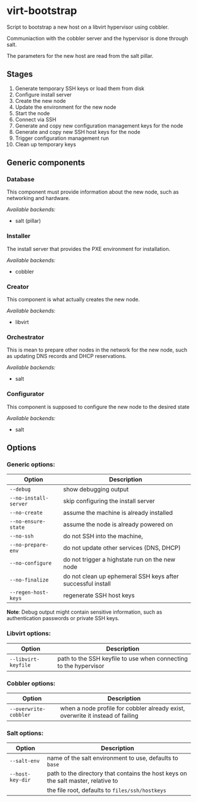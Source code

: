 # virt-bootstrap

Script to bootstrap a new host on a libvirt hypervisor using cobbler.

Communiaction with the cobbler server and the hypervisor is done through salt.

The parameters for the new host are read from the salt pillar.

## Stages

1. Generate temporary SSH keys or load them from disk
2. Configure install server
3. Create the new node
4. Update the environment for the new node
5. Start the node
6. Connect via SSH
7. Generate and copy new configuration management keys for the node
9. Generate and copy new SSH host keys for the node
10. Trigger configuration management run
11. Clean up temporary keys

## Generic components

### Database

This component must provide information about the new node, such as networking
and hardware.

*Available backends:*

- salt (pillar)

### Installer

The install server that provides the PXE environment for installation.

*Available backends:*

- cobbler

### Creator

This component is what actually creates the new node.

*Available backends:*

- libvirt

### Orchestrator

This is mean to prepare other nodes in the network for the new node, such as
updating DNS records and DHCP reservations.

*Available backends:*

- salt

### Configurator

This component is supposed to configure the new node to the desired state

*Available backends:*

- salt

## Options

### Generic options:

| Option               | Description                                                                       |
| -------------------- | --------------------------------------------------------------------------------- |
| `--debug`            | show debugging output                                                             |
| `--no-install-server`| skip configuring the install server                                               |
| `--no-create`        | assume the machine is already installed                                           |
| `--no-ensure-state`  | assume the node is already powered on                                             |
| `--no-ssh`           | do not SSH into the machine,                                                      |
| `--no-prepare-env`   | do not update other services (DNS, DHCP)                                          |
| `--no-configure`     | do not trigger a highstate run on the new node                                    |
| `--no-finalize`      | do not clean up ephemeral SSH keys after successful install                       |
| `--regen-host-keys`  | regenerate SSH host keys                                                          |

**Note**: Debug output might contain sensitive information, such as authentication passwords or private SSH keys.

### Libvirt options:

| Option               | Description                                                                       |
| -------------------- | --------------------------------------------------------------------------------- |
| `--libvirt-keyfile`  | path to the SSH keyfile to use when connecting to the hypervisor                  |

### Cobbler options:

| Option               | Description                                                                       |
| -------------------- | --------------------------------------------------------------------------------- |
| `--overwrite-cobbler`| when a node profile for cobbler already exist, overwrite it instead of failing    |

### Salt options:

| Option               | Description                                                                       |
| -------------------- | --------------------------------------------------------------------------------- |
| `--salt-env`         | name of the salt environment to use, defaults to `base`                           |
| `--host-key-dir`     | path to the directory that contains the host keys on the salt master, relative to |
|                      | the file root, defaults to `files/ssh/hostkeys`                                   |
